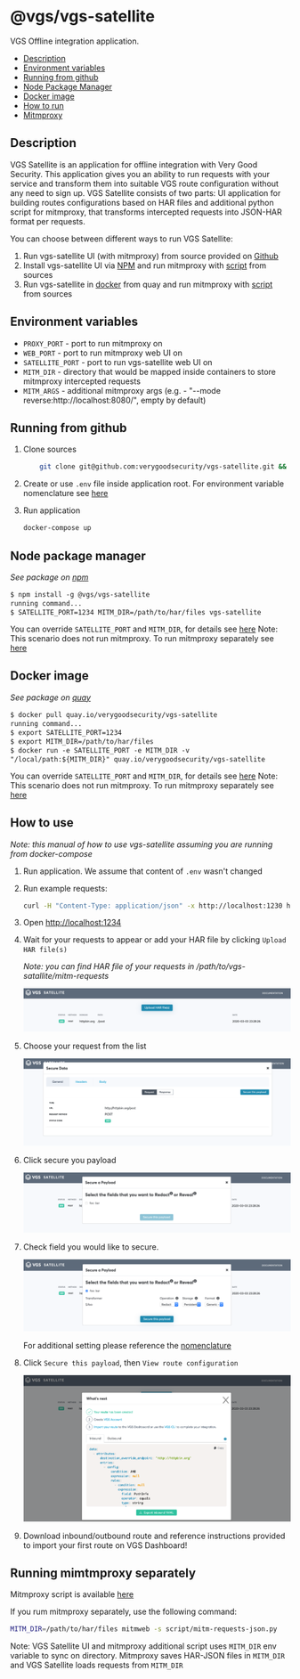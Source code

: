 @vgs/vgs-satellite
==================

VGS Offline integration application.


<!-- toc -->
* [Description](#description)
* [Environment variables](#environment-variables)
* [Running from github](#running-from-github)
* [Node Package Manager](#node-package-manager)
* [Docker image](#docker-image)
* [How to run](#how-to-use)
* [Mitmproxy](#running-mimtmproxy-separately)
<!-- tocstop -->

## Description

VGS Satellite is an  application for offline integration with Very Good Security.
This  application gives you an ability to run requests with your service and transform them into suitable VGS route configuration
without any need to sign up. VGS Satellite consists of two parts: UI application for building routes configurations based on HAR files 
and additional python script for mitmproxy, that transforms intercepted requests into JSON-HAR format per requests.

You can choose between different ways to run VGS Satellite:
1. Run vgs-satellite UI (with mitmproxy) from source provided on [Github](#running-from-github)
1. Install vgs-satellite UI via [NPM](#node-package-manager) and run mitmproxy with [script](https://github.com/verygoodsecurity/vgs-satellite/blob/master/script/mitm-requests-json.py) from sources
1. Run vgs-satellite in [docker](#docker-image) from quay and run mitmproxy with [script](https://github.com/verygoodsecurity/vgs-satellite/blob/master/script/mitm-requests-json.py) from sources

## Environment variables

- `PROXY_PORT` - port to run mitmproxy on
- `WEB_PORT` - port to run mitmproxy web UI on
- `SATELLITE_PORT` - port to run vgs-satellite web UI on
- `MITM_DIR` - directory that would be mapped inside containers to store mitmproxy intercepted requests
- `MITM_ARGS` - additional mitmproxy args (e.g. - "--mode reverse:http://localhost:8080/", empty by default)


## Running from github

1. Clone sources
    ```bash
        git clone git@github.com:verygoodsecurity/vgs-satellite.git && cd vgs-satellite
    ```

1. Create or use `.env` file inside application root. For environment variable nomenclature see [here](#environment-variables)
    
1. Run application

    ```bash
   docker-compose up 
   ```
   

## Node package manager
_See package on [npm](https://www.npmjs.com/package/@vgs/vgs-satellite)_

```sh-session
$ npm install -g @vgs/vgs-satellite
running command...
$ SATELLITE_PORT=1234 MITM_DIR=/path/to/har/files vgs-satellite 
```

You can override `SATELLITE_PORT` and `MITM_DIR`, for details see [here](#environment-variables)
Note: This scenario does not run mitmproxy. To run mitmproxy separately see [here](#running-mimtmproxy-separately)


## Docker image
_See package on [quay](https://quay.io/repository/verygoodsecurity/vgs-satellite)_

```sh-session
$ docker pull quay.io/verygoodsecurity/vgs-satellite
running command...
$ export SATELLITE_PORT=1234
$ export MITM_DIR=/path/to/har/files
$ docker run -e SATELLITE_PORT -e MITM_DIR -v "/local/path:${MITM_DIR}" quay.io/verygoodsecurity/vgs-satellite
```

You can override `SATELLITE_PORT` and `MITM_DIR`, for details see [here](#environment-variables)
Note: This scenario does not run mitmproxy. To run mitmproxy separately see [here](#running-mimtmproxy-separately)

## How to use 

_Note: this manual of how to use vgs-satellite assuming you are running from docker-compose_

1. Run application. 
   We assume that content of `.env` wasn't changed
1. Run example requests:
    ```bash
    curl -H "Content-Type: application/json" -x http://localhost:1230 http://httpbin.org/post -d '{"foo": "bar"}'
    ```
1. Open [http://localhost:1234](http://localhost:1234)
1. Wait for your requests to appear or add your HAR file by clicking `Upload HAR file(s)`

   _Note: you can find HAR file of your requests in /path/to/vgs-satallite/mitm-requests_
   
   ![requests-list](manual/1-requests-list.png)
   
1. Choose your request from the list

   ![requests-detail](manual/2-requests-detail.png)
    
1. Click secure you payload

   ![secure-payload](manual/3-secure-payload.png)
   
1. Check field you would like to secure.

   ![secure-check](manual/4-secure-check.png)

    For additional setting please reference the [nomenclature](https://www.verygoodsecurity.com/docs/terminology/nomenclature)

1. Click `Secure this payload`, then `View route configuration`

   ![route-config](manual/5-route-config.png)
   
1. Download inbound/outbound route and reference instructions provided to import your first route on VGS Dashboard!

## Running mimtmproxy separately

Mitmproxy script is available [here](https://github.com/verygoodsecurity/vgs-satellite/blob/master/script/mitm-requests-json.py)

If you rum mitmproxy separately, use the following command:

```bash
MITM_DIR=/path/to/har/files mitmweb -s script/mitm-requests-json.py
``` 

Note: VGS Satellite UI and mitmproxy additional script uses `MITM_DIR` env variable to sync on directory. Mitmproxy saves HAR-JSON files in `MITM_DIR` and VGS Satellite loads requests from `MITM_DIR`